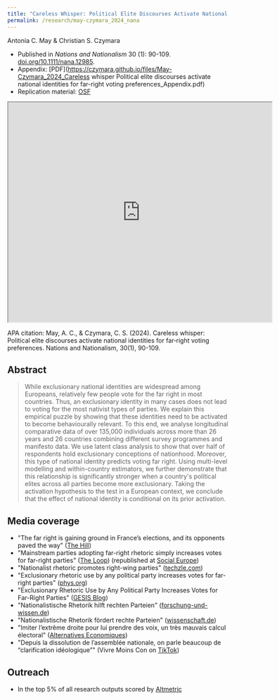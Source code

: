 ```yaml
---
title: "Careless Whisper: Political Elite Discourses Activate National Identities for Far-right Voting Preferences"
permalink: /research/may-czymara_2024_nana
---
```

Antonia C. May & Christian S. Czymara

- Published in *Nations and Nationalism* 30 (1): 90-109. [doi.org/10.1111/nana.12985](http://doi.org/10.1111/nana.12985).
- Appendix: [PDF](https://czymara.github.io/files/May-Czymara_2024_Careless whisper Political elite discourses activate national identities for far-right voting preferences_Appendix.pdf)
- Replication material: [OSF](https://osf.io/ntexg/)

<iframe src="https://czymara.github.io/files/May-Czymara_2024_Careless whisper Political elite discourses activate national identities for far-right voting preferences.pdf" width="600" height="500"></iframe>

APA citation: May, A. C., & Czymara, C. S. (2024). Careless whisper: Political elite discourses activate national identities for far‐right voting preferences. Nations and Nationalism, 30(1), 90-109.

Abstract
------
> While exclusionary national identities are widespread among Europeans, relatively few people vote for the far right in most countries. Thus, an exclusionary identity in many cases does not lead to voting for the most nativist types of parties. We explain this empirical puzzle by showing that these identities need to be activated to become behaviourally relevant. To this end, we analyse longitudinal comparative data of over 135,000 individuals across more than 26 years and 26 countries combining different survey programmes and manifesto data. We use latent class analysis to show that over half of respondents hold exclusionary conceptions of nationhood. Moreover, this type of national identity predicts voting far right. Using multi-level modelling and within-country estimators, we further demonstrate that this relationship is significantly stronger when a country's political elites across all parties become more exclusionary. Taking the activation hypothesis to the test in a European context, we conclude that the effect of national identity is conditional on its prior activation.

Media coverage
------
- "The far right is gaining ground in France’s elections, and its opponents paved the way" ([The Hill](https://thehill.com/opinion/international/4754571-french-election-national-rally/))
- "Mainstream parties adopting far-right rhetoric simply increases votes for far-right parties" ([The Loop](https://theloop.ecpr.eu/mainstream-parties-adopting-far-right-rhetoric-simply-increases-votes-for-far-right-parties/)) (republished at [Social Europe](https://www.socialeurope.eu/adopting-far-right-rhetoric-increases-far-right-votes))
- "Nationalist rhetoric promotes right-wing parties" ([techzle.com](https://techzle.com/nationalist-rhetoric-promotes-right-wing-parties))
- "Exclusionary rhetoric use by any political party increases votes for far-right parties" ([phys.org](https://phys.org/news/2023-11-exclusionary-rhetoric-political-party-votes.html))
- "Exclusionary Rhetoric Use by Any Political Party Increases Votes for Far-Right Parties" ([GESIS Blog](https://blog.gesis.org/exclusionary-rhetoric-use-by-any-political-party-increases-votes-for-far-right-parties/))
- "Nationalistische Rhetorik hilft rechten Parteien" ([forschung-und-wissen.de](https://www.forschung-und-wissen.de/nachrichten/psychologie/nationalistische-rhetorik-hilft-rechten-parteien-13378314))
- "Nationalistische Rhetorik fördert rechte Parteien" ([wissenschaft.de](https://www.wissenschaft.de/gesellschaft-psychologie/nationalistische-rhetorik-foerdert-rechte-parteien/?utm_source=newsletter&utm_medium=email&utm_campaign=wissenschaft.de_13_11_2023))
- "Imiter l’extrême droite pour lui prendre des voix, un très mauvais calcul électoral" ([Alternatives Economiques](https://www.alternatives-economiques.fr/imiter-lextreme-lui-prendre-voix-un-tres-mauvais-calcul-ele/00109847))
- "Depuis la dissolution de l’assemblée nationale, on parle beaucoup de “clarification idéologique”" (Vivre Moins Con on [TikTok](https://www.tiktok.com/@vivremoinscon/video/7379881640765426976))

Outreach
------
- In the top 5% of all research outputs scored by [Altmetric](https://wiley.altmetric.com/details/153926868)


